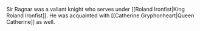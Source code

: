 Sir Ragnar was a valiant knight who serves under [[Roland Ironfist|King Roland Ironfist]]. He was acquainted with [[Catherine Gryphonheart|Queen Catherine]] as well.

